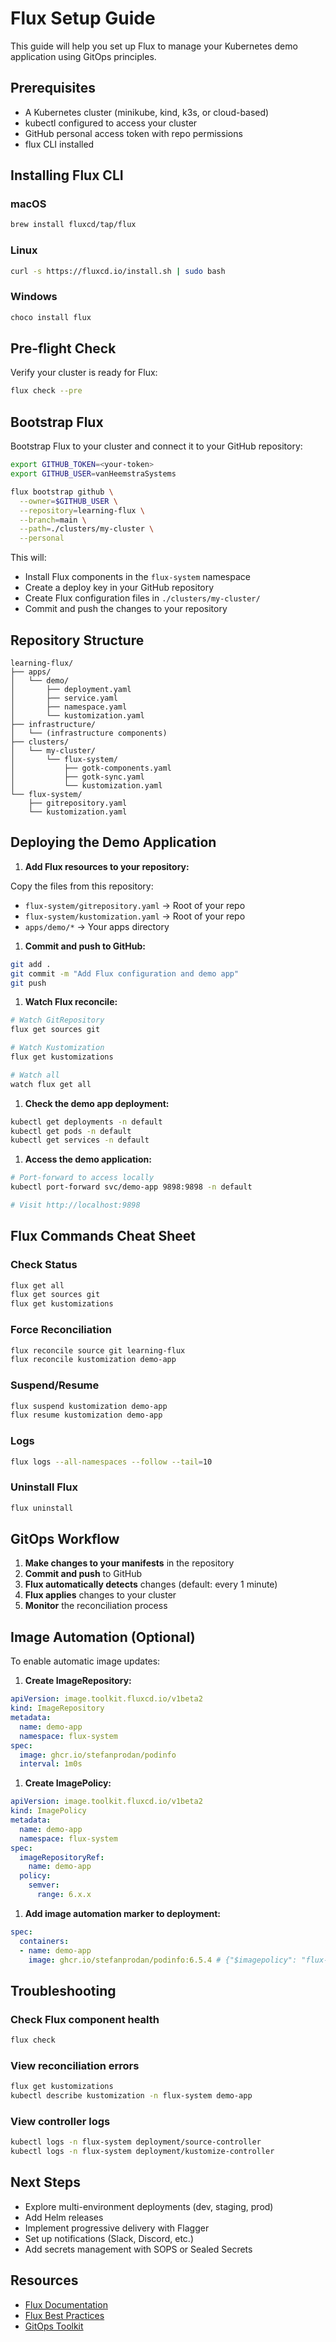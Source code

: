 # Flux Setup Guide

This guide will help you set up Flux to manage your Kubernetes demo application using GitOps principles.

## Prerequisites

- A Kubernetes cluster (minikube, kind, k3s, or cloud-based)
- kubectl configured to access your cluster
- GitHub personal access token with repo permissions
- flux CLI installed

## Installing Flux CLI

### macOS

```bash
brew install fluxcd/tap/flux
```

### Linux

```bash
curl -s https://fluxcd.io/install.sh | sudo bash
```

### Windows

```powershell
choco install flux
```

## Pre-flight Check

Verify your cluster is ready for Flux:

```bash
flux check --pre
```

## Bootstrap Flux

Bootstrap Flux to your cluster and connect it to your GitHub repository:

```bash
export GITHUB_TOKEN=<your-token>
export GITHUB_USER=vanHeemstraSystems

flux bootstrap github \
  --owner=$GITHUB_USER \
  --repository=learning-flux \
  --branch=main \
  --path=./clusters/my-cluster \
  --personal
```

This will:

- Install Flux components in the `flux-system` namespace
- Create a deploy key in your GitHub repository
- Create Flux configuration files in `./clusters/my-cluster/`
- Commit and push the changes to your repository

## Repository Structure

```
learning-flux/
├── apps/
│   └── demo/
│       ├── deployment.yaml
│       ├── service.yaml
│       ├── namespace.yaml
│       └── kustomization.yaml
├── infrastructure/
│   └── (infrastructure components)
├── clusters/
│   └── my-cluster/
│       └── flux-system/
│           ├── gotk-components.yaml
│           ├── gotk-sync.yaml
│           └── kustomization.yaml
└── flux-system/
    ├── gitrepository.yaml
    └── kustomization.yaml
```

## Deploying the Demo Application

1. **Add Flux resources to your repository:**

Copy the files from this repository:

- `flux-system/gitrepository.yaml` → Root of your repo
- `flux-system/kustomization.yaml` → Root of your repo
- `apps/demo/*` → Your apps directory

1. **Commit and push to GitHub:**

```bash
git add .
git commit -m "Add Flux configuration and demo app"
git push
```

1. **Watch Flux reconcile:**

```bash
# Watch GitRepository
flux get sources git

# Watch Kustomization
flux get kustomizations

# Watch all
watch flux get all
```

1. **Check the demo app deployment:**

```bash
kubectl get deployments -n default
kubectl get pods -n default
kubectl get services -n default
```

1. **Access the demo application:**

```bash
# Port-forward to access locally
kubectl port-forward svc/demo-app 9898:9898 -n default

# Visit http://localhost:9898
```

## Flux Commands Cheat Sheet

### Check Status

```bash
flux get all
flux get sources git
flux get kustomizations
```

### Force Reconciliation

```bash
flux reconcile source git learning-flux
flux reconcile kustomization demo-app
```

### Suspend/Resume

```bash
flux suspend kustomization demo-app
flux resume kustomization demo-app
```

### Logs

```bash
flux logs --all-namespaces --follow --tail=10
```

### Uninstall Flux

```bash
flux uninstall
```

## GitOps Workflow

1. **Make changes to your manifests** in the repository
1. **Commit and push** to GitHub
1. **Flux automatically detects** changes (default: every 1 minute)
1. **Flux applies** changes to your cluster
1. **Monitor** the reconciliation process

## Image Automation (Optional)

To enable automatic image updates:

1. **Create ImageRepository:**

```yaml
apiVersion: image.toolkit.fluxcd.io/v1beta2
kind: ImageRepository
metadata:
  name: demo-app
  namespace: flux-system
spec:
  image: ghcr.io/stefanprodan/podinfo
  interval: 1m0s
```

1. **Create ImagePolicy:**

```yaml
apiVersion: image.toolkit.fluxcd.io/v1beta2
kind: ImagePolicy
metadata:
  name: demo-app
  namespace: flux-system
spec:
  imageRepositoryRef:
    name: demo-app
  policy:
    semver:
      range: 6.x.x
```

1. **Add image automation marker to deployment:**

```yaml
spec:
  containers:
  - name: demo-app
    image: ghcr.io/stefanprodan/podinfo:6.5.4 # {"$imagepolicy": "flux-system:demo-app"}
```

## Troubleshooting

### Check Flux component health

```bash
flux check
```

### View reconciliation errors

```bash
flux get kustomizations
kubectl describe kustomization -n flux-system demo-app
```

### View controller logs

```bash
kubectl logs -n flux-system deployment/source-controller
kubectl logs -n flux-system deployment/kustomize-controller
```

## Next Steps

- Explore multi-environment deployments (dev, staging, prod)
- Add Helm releases
- Implement progressive delivery with Flagger
- Set up notifications (Slack, Discord, etc.)
- Add secrets management with SOPS or Sealed Secrets

## Resources

- [Flux Documentation](https://fluxcd.io/docs/)
- [Flux Best Practices](https://fluxcd.io/docs/guides/)
- [GitOps Toolkit](https://toolkit.fluxcd.io/)
